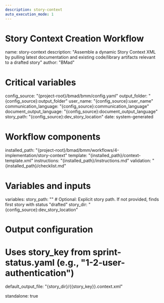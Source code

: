 ```yaml
---
description: story-context
auto_execution_mode: 1
---
```


# Story Context Creation Workflow
name: story-context
description: "Assemble a dynamic Story Context XML by pulling latest documentation and existing code/library artifacts relevant to a drafted story"
author: "BMad"

# Critical variables
config_source: "{project-root}/bmad/bmm/config.yaml"
output_folder: "{config_source}:output_folder"
user_name: "{config_source}:user_name"
communication_language: "{config_source}:communication_language"
document_output_language: "{config_source}:document_output_language"
story_path: "{config_source}:dev_story_location"
date: system-generated

# Workflow components
installed_path: "{project-root}/bmad/bmm/workflows/4-implementation/story-context"
template: "{installed_path}/context-template.xml"
instructions: "{installed_path}/instructions.md"
validation: "{installed_path}/checklist.md"

# Variables and inputs
variables:
  story_path: "" # Optional: Explicit story path. If not provided, finds first story with status "drafted"
  story_dir: "{config_source}:dev_story_location"

# Output configuration
# Uses story_key from sprint-status.yaml (e.g., "1-2-user-authentication")
default_output_file: "{story_dir}/{{story_key}}.context.xml"

standalone: true
